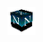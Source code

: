 <p align="center">
  <img width="50" height="50" src="https://github.com/pr/pr/blob/master/netscape.gif">
</p>